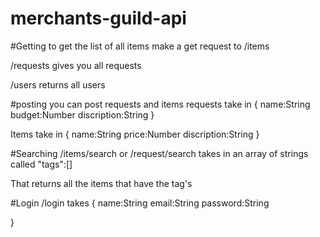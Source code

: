 # merchants-guild-api

#Getting
to get the list of all items make a get request to /items

/requests gives you all requests

/users returns all users

#posting
you can post requests and items
requests take in
{
	name:String
	budget:Number
	discription:String
}

Items take in
{
	name:String
	price:Number
	discription:String
}



#Searching
/items/search or /request/search
takes in an array of strings called "tags":[]

That returns all the items that have the tag's 


#Login 
/login takes
{
	name:String
	email:String
	password:String

}




